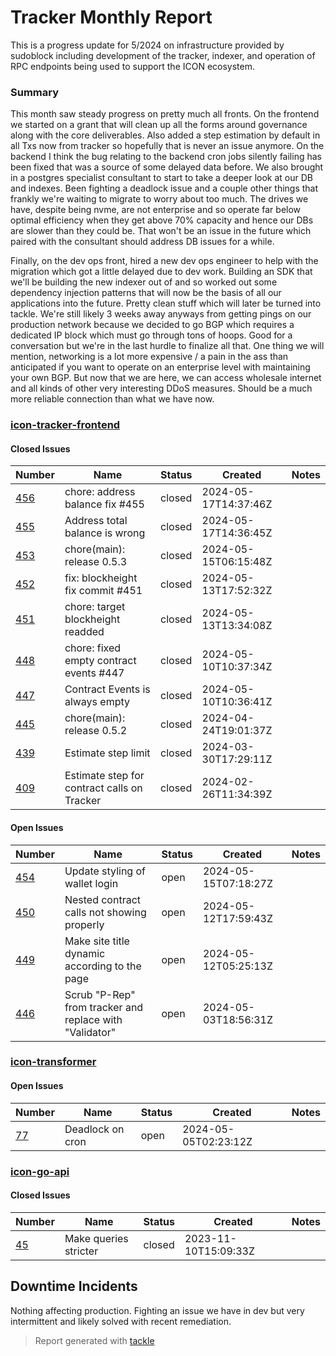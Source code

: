 # Tracker Monthly Report

This is a progress update for 5/2024 on infrastructure provided by sudoblock including development of the tracker, indexer, and operation of RPC endpoints being used to support the ICON ecosystem.

### Summary

This month saw steady progress on pretty much all fronts. On the frontend we started on a grant that will clean up all the forms around governance along with the core deliverables. Also added a step estimation by default in all Txs now from tracker so hopefully that is never an issue anymore. On the backend I think the bug relating to the backend cron jobs silently failing has been fixed that was a source of some delayed data before. We also brought in a postgres specialist consultant to start to take a deeper look at our DB and indexes. Been fighting a deadlock issue and a couple other things that frankly we're waiting to migrate to worry about too much. The drives we have, despite being nvme, are not enterprise and so operate far below optimal efficiency when they get above 70% capacity and hence our DBs are slower than they could be. That won't be an issue in the future which paired with the consultant should address DB issues for a while. 

Finally, on the dev ops front, hired a new dev ops engineer to help with the migration which got a little delayed due to dev work. Building an SDK that we'll be building the new indexer out of and so worked out some dependency injection patterns that will now be the basis of all our applications into the future. Pretty clean stuff which will later be turned into tackle. We're still likely 3 weeks away anyways from getting pings on our production network because we decided to go BGP which requires a dedicated IP block which must go through tons of hoops. Good for a conversation but we're in the last hurdle to finalize all that. One thing we will mention, networking is a lot more expensive / a pain in the ass than anticipated if you want to operate on an enterprise level with maintaining your own BGP. But now that we are here, we can access wholesale internet and all kinds of other very interesting DDoS measures. Should be a much more reliable connection than what we have now. 

### [icon-tracker-frontend](https://github.com/sudoblockio/icon-tracker-frontend)

#### Closed Issues

| Number | Name | Status | Created | Notes |
| --- | --- | --- | --- | --- |
| [456](https://github.com/sudoblockio/icon-tracker-frontend/pull/456) | chore: address balance fix #455 | closed | 2024-05-17T14:37:46Z | | 
| [455](https://github.com/sudoblockio/icon-tracker-frontend/issues/455) | Address total balance is wrong | closed | 2024-05-17T14:36:45Z | | 
| [453](https://github.com/sudoblockio/icon-tracker-frontend/pull/453) | chore(main): release 0.5.3 | closed | 2024-05-15T06:15:48Z | | 
| [452](https://github.com/sudoblockio/icon-tracker-frontend/pull/452) | fix: blockheight fix commit #451 | closed | 2024-05-13T17:52:32Z | | 
| [451](https://github.com/sudoblockio/icon-tracker-frontend/pull/451) | chore: target blockheight readded | closed | 2024-05-13T13:34:08Z | | 
| [448](https://github.com/sudoblockio/icon-tracker-frontend/pull/448) | chore: fixed empty contract events #447 | closed | 2024-05-10T10:37:34Z | | 
| [447](https://github.com/sudoblockio/icon-tracker-frontend/issues/447) | Contract Events is always empty | closed | 2024-05-10T10:36:41Z | | 
| [445](https://github.com/sudoblockio/icon-tracker-frontend/pull/445) | chore(main): release 0.5.2 | closed | 2024-04-24T19:01:37Z | | 
| [439](https://github.com/sudoblockio/icon-tracker-frontend/pull/439) | Estimate step limit | closed | 2024-03-30T17:29:11Z | | 
| [409](https://github.com/sudoblockio/icon-tracker-frontend/issues/409) | Estimate step for contract calls on Tracker | closed | 2024-02-26T11:34:39Z | | 

#### Open Issues

| Number | Name | Status | Created | Notes |
| --- | --- | --- | --- | --- | 
| [454](https://github.com/sudoblockio/icon-tracker-frontend/issues/454) | Update styling of wallet login  | open | 2024-05-15T07:18:27Z | | 
| [450](https://github.com/sudoblockio/icon-tracker-frontend/issues/450) | Nested contract calls not showing properly  | open | 2024-05-12T17:59:43Z | | 
| [449](https://github.com/sudoblockio/icon-tracker-frontend/issues/449) | Make site title dynamic according to the page | open | 2024-05-12T05:25:13Z | | 
| [446](https://github.com/sudoblockio/icon-tracker-frontend/issues/446) | Scrub "P-Rep" from tracker and replace with "Validator" | open | 2024-05-03T18:56:31Z | | 

### [icon-transformer](https://github.com/sudoblockio/icon-transformer)

#### Open Issues

| Number | Name | Status | Created | Notes |
| --- | --- | --- | --- | --- | 
| [77](https://github.com/sudoblockio/icon-transformer/issues/77) | Deadlock on cron  | open | 2024-05-05T02:23:12Z | | 

### [icon-go-api](https://github.com/sudoblockio/icon-go-api)

#### Closed Issues

| Number | Name | Status | Created | Notes |
| --- | --- | --- | --- | --- |
| [45](https://github.com/sudoblockio/icon-go-api/issues/45) | Make queries stricter  | closed | 2023-11-10T15:09:33Z | | 

## Downtime Incidents

Nothing affecting production. Fighting an issue we have in dev but very intermittent and likely solved with recent remediation. 

> Report generated with [tackle](https://github.com/robcxyz/tackle-box)
 